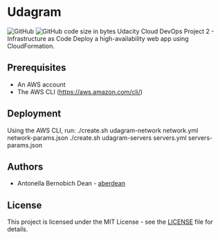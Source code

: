 # Udagram
![GitHub](https://img.shields.io/github/license/aberdean/udagram) ![GitHub code size in bytes](https://img.shields.io/github/languages/code-size/aberdean/udagram)
Udacity Cloud DevOps Project 2 - Infrastructure as Code
Deploy a high-availability web app using CloudFormation.

## Prerequisites
 - An AWS account
 - The AWS CLI (https://aws.amazon.com/cli/)

## Deployment
Using the AWS CLI, run:
./create.sh udagram-network network.yml network-params.json
./create.sh udagram-servers servers.yml servers-params.json

## Authors
 - Antonella Bernobich Dean - [aberdean](https://github.com/aberdean)

## License
This project is licensed under the MIT License - see the [LICENSE](https://github.com/aberdean/udagram/blob/master/LICENSE) file for details.
